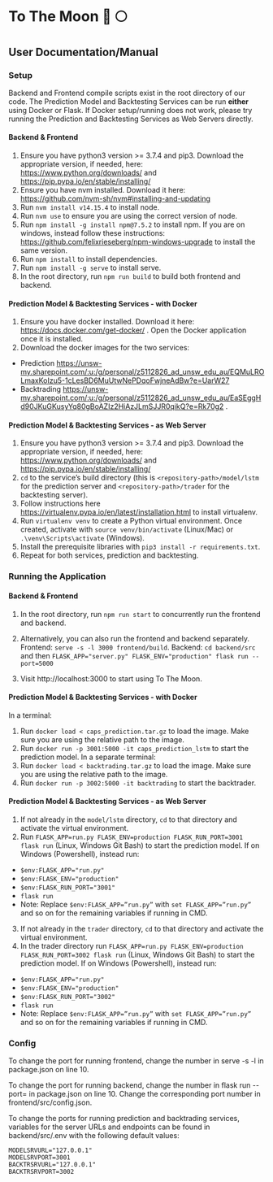 # To The Moon 🚀 🌕

## User Documentation/Manual

### Setup

Backend and Frontend compile scripts exist in the root directory of our code. The Prediction Model and Backtesting Services can be run **either** using Docker or Flask. If Docker setup/running does not work, please try running the Prediction and Backtesting Services as Web Servers directly.

#### Backend & Frontend
1. Ensure you have python3 version >= 3.7.4 and pip3. Download the appropriate version, if needed, here: https://www.python.org/downloads/ and https://pip.pypa.io/en/stable/installing/ 
2. Ensure you have nvm installed. Download it here: https://github.com/nvm-sh/nvm#installing-and-updating 
3. Run `nvm install v14.15.4` to install node.
4. Run `nvm use` to ensure you are using the correct version of node.
5. Run `npm install -g install npm@7.5.2` to install npm. If you are on windows, instead follow these instructions: https://github.com/felixrieseberg/npm-windows-upgrade to install the same version.
6. Run `npm install` to install dependencies.
7. Run `npm install -g serve` to install serve.
8. In the root directory, run `npm run build` to build both frontend and backend.

#### Prediction Model & Backtesting Services - with Docker
1. Ensure you have docker installed. Download it here: https://docs.docker.com/get-docker/ . Open the Docker application once it is installed.
2. Download the docker images for the two services:
- Prediction https://unsw-my.sharepoint.com/:u:/g/personal/z5112826_ad_unsw_edu_au/EQMuLROLmaxKoIzu5-1cLesBD6MuUtwNePDqoFwjneAdBw?e=UarW27
- Backtrading https://unsw-my.sharepoint.com/:u:/g/personal/z5112826_ad_unsw_edu_au/EaSEggHd90JKuGKusyYq80gBoAZIz2HiAzJLmSJJR0qikQ?e=Rk70g2 .

#### Prediction Model & Backtesting Services - as Web Server
1. Ensure you have python3 version >= 3.7.4 and pip3. Download the appropriate version, if needed, here: https://www.python.org/downloads/ and https://pip.pypa.io/en/stable/installing/ 
2. `cd` to the service’s build directory (this is `<repository-path>/model/lstm` for the prediction server and `<repository-path>/trader` for the backtesting server). 
3. Follow instructions here https://virtualenv.pypa.io/en/latest/installation.html to install virtualenv.
4. Run `virtualenv venv` to create a Python virtual environment. Once created, activate with `source venv/bin/activate` (Linux/Mac) or `.\venv\Scripts\activate` (Windows). 
5. Install the prerequisite libraries with `pip3 install -r requirements.txt`. 
6. Repeat for both services, prediction and backtesting. 

### Running the Application

#### Backend & Frontend
1. In the root directory, run `npm run start` to concurrently run the frontend and backend.
2. Alternatively, you can also run the frontend and backend separately. Frontend: `serve -s -l 3000 frontend/build`. Backend: `cd backend/src` and then `FLASK_APP="server.py" FLASK_ENV="production" flask run --port=5000`

2. Visit http://localhost:3000 to start using To The Moon.

#### Prediction Model & Backtesting Services - with Docker
In a terminal:
1. Run `docker load < caps_prediction.tar.gz` to load the image. Make sure you are using the relative path to the image.
2. Run `docker run -p 3001:5000 -it caps_prediction_lstm` to start the prediction model.
In a separate terminal:
1. Run `docker load < backtrading.tar.gz` to load the image. Make sure you are using the relative path to the image.
2. Run `docker run -p 3002:5000 -it backtrading` to start the backtrader.

#### Prediction Model & Backtesting Services - as Web Server
1. If not already in the `model/lstm` directory, `cd` to that directory and activate the virtual environment.  
2. Run `FLASK_APP=run.py FLASK_ENV=production FLASK_RUN_PORT=3001 flask run` (Linux, Windows Git Bash) to start the prediction model. If on Windows (Powershell), instead run: 
- `$env:FLASK_APP="run.py"`
- `$env:FLASK_ENV="production"`
- `$env:FLASK_RUN_PORT="3001"`
- `flask run`
- Note: Replace `$env:FLASK_APP=”run.py”` with `set FLASK_APP=”run.py”` and so on for the remaining variables if running in CMD. 
3. If not already in the `trader` directory, `cd` to that directory and activate the virtual environment.  
4. In the trader directory run `FLASK_APP=run.py FLASK_ENV=production FLASK_RUN_PORT=3002 flask run` (Linux, Windows Git Bash) to start the prediction model. If on Windows (Powershell), instead run: 
- `$env:FLASK_APP="run.py"`
- `$env:FLASK_ENV="production"`
- `$env:FLASK_RUN_PORT="3002"`
- `flask run`
- Note: Replace `$env:FLASK_APP=”run.py”` with `set FLASK_APP=”run.py”` and so on for the remaining variables if running in CMD. 

### Config

To change the port for running frontend, change the number in serve -s -l <port> in package.json on line 10.

To change the port for running backend, change the number in flask run --port=<port> in package.json on line 10. Change the corresponding port number in frontend/src/config.json.

To change the ports for running prediction and backtrading services, variables for the server URLs and endpoints can be found in backend/src/.env with the following default values: 
```
MODELSRVURL="127.0.0.1"
MODELSRVPORT=3001
BACKTRSRVURL="127.0.0.1"
BACKTRSRVPORT=3002
```

